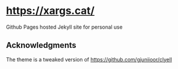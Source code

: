 # https://xargs.cat/

Github Pages hosted Jekyll site for personal use

## Acknowledgments

The theme is a tweaked version of https://github.com/gjuniioor/clyell

